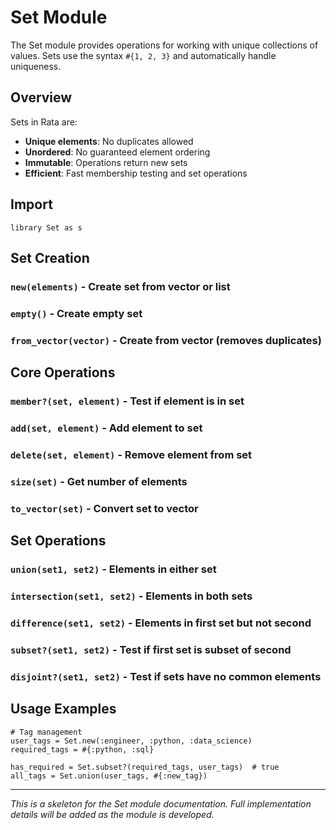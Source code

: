 # Set Module

The Set module provides operations for working with unique collections of values. Sets use the syntax `#{1, 2, 3}` and automatically handle uniqueness.

## Overview

Sets in Rata are:
- **Unique elements**: No duplicates allowed
- **Unordered**: No guaranteed element ordering
- **Immutable**: Operations return new sets
- **Efficient**: Fast membership testing and set operations

## Import

```rata
library Set as s
```

## Set Creation

### `new(elements)` - Create set from vector or list
### `empty()` - Create empty set
### `from_vector(vector)` - Create from vector (removes duplicates)

## Core Operations

### `member?(set, element)` - Test if element is in set
### `add(set, element)` - Add element to set
### `delete(set, element)` - Remove element from set
### `size(set)` - Get number of elements
### `to_vector(set)` - Convert set to vector

## Set Operations

### `union(set1, set2)` - Elements in either set
### `intersection(set1, set2)` - Elements in both sets
### `difference(set1, set2)` - Elements in first set but not second
### `subset?(set1, set2)` - Test if first set is subset of second
### `disjoint?(set1, set2)` - Test if sets have no common elements

## Usage Examples

```rata
# Tag management
user_tags = Set.new(:engineer, :python, :data_science)
required_tags = #{:python, :sql}

has_required = Set.subset?(required_tags, user_tags)  # true
all_tags = Set.union(user_tags, #{:new_tag})
```

---

*This is a skeleton for the Set module documentation. Full implementation details will be added as the module is developed.*
